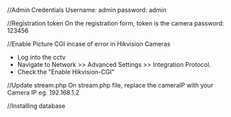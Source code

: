 //Admin Credentials
Username: admin
password: admin

//Registration token
On the registration form, token is the camera password: 123456

//Enable Picture CGI incase of error in Hikvision Cameras
- Log into the cctv
- Navigate to Network >> Advanced Settings >> Integration Protocol.
- Check the "Enable Hikvision-CGI"

//Update stream.php
On stream.php file, replace the cameraIP with your Camera IP eg. 192.168.1.2

//Installing database




